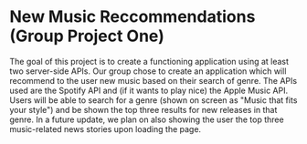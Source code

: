 # New Music Reccommendations (Group Project One)

The goal of this project is to create a functioning application using at least two server-side APIs. Our group chose to create an application which will recommend to the user new music based on their search of genre. The APIs used are the Spotify API and (if it wants to play nice) the Apple Music API. Users will be able to search for a genre (shown on screen as "Music that fits your style") and be shown the top three results for new releases in that genre. In a future update, we plan on also showing the user the top three music-related news stories upon loading the page.


